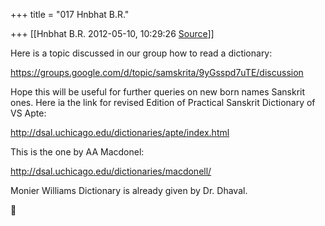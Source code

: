 +++
title = "017 Hnbhat B.R."

+++
[[Hnbhat B.R.	2012-05-10, 10:29:26 [Source](https://groups.google.com/g/samskrita/c/vY0fM1sD_O4)]]



Here is a topic discussed in our group how to read a dictionary:

  

<https://groups.google.com/d/topic/samskrita/9yGsspd7uTE/discussion>  

  

Hope this will be useful for further queries on new born names Sanskrit ones. Here ia the link for revised Edition of Practical Sanskrit Dictionary of VS Apte:  

  

<http://dsal.uchicago.edu/dictionaries/apte/index.html>

  

This is the one by AA Macdonel:

  

<http://dsal.uchicago.edu/dictionaries/macdonell/>

  

Monier Williams Dictionary is already given by Dr. Dhaval.  



